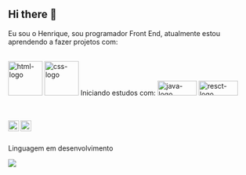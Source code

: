 ## Hi there 👋

Eu sou o Henrique, sou programador Front End, atualmente estou aprendendo a fazer projetos com:
<br>
<br>

<img src="https://img.shields.io/badge/HTML5-E34F26?style=for-the-badge&logo=html5&logoColor=white" alt="html-logo" width=70px/>
<img src="https://img.shields.io/badge/CSS3-1572B6?style=for-the-badge&logo=css3&logoColor=white" alt="css-logo" width=70px/>
Iniciando estudos com:
<img src="https://img.shields.io/badge/JavaScript-323330?style=for-the-badge&logo=javascript&logoColor=F7DF1E" alt="java-logo" width=80px   height=30px/>
<img src="https://img.shields.io/badge/react%20os-0088CC?style=for-the-badge&logo=reactos&logoColor=white" alt="resct-logo" width=80px  height=30px/>
<br>
<br>
<br>

<p>
  <a href="https://www.instagram.com/henriquebpaula">
    <img  align="left" alt="icone do instagram dentro de uma caixa" width="22px" src="https://cdn.jsdelivr.net/npm/simple-icons@v3/icons/instagram.svg"/>
  </a>
  <a href="www.linkedin.com/in/henrique-belmonte-de-paula">
   <img  align="left" alt="icone do linkedin dentro de uma caixa" width="22px" src= "https://cdn.jsdelivr.net/npm/simple-icons@v3/icons/linkedin.svg"/>
  </a>
</p>
<br>
<br>

<p align="left">Linguagem em desenvolvimento<p>

<img src="https://icons8.com.br/icon/PXTY4q2Sq2lG/javascript"/>


